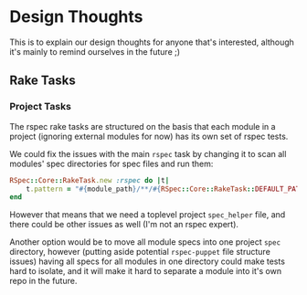 # Design Thoughts

This is to explain our design thoughts for anyone that's interested, although it's mainly to remind ourselves in the future ;)

## Rake Tasks

### Project Tasks

The rspec rake tasks are structured on the basis that each module in a project (ignoring external modules for now) has its own set of rspec tests.

We could fix the issues with the main `rspec` task by changing it to scan all modules' spec directories for spec files and run them:

```ruby
RSpec::Core::RakeTask.new :rspec do |t|
    t.pattern = "#{module_path}/**/#{RSpec::Core::RakeTask::DEFAULT_PATTERN}"
end
```

However that means that we need a toplevel project `spec_helper` file, and there could be other issues as well (I'm not an rspec expert).

Another option would be to move all module specs into one project `spec` directory, 
however (putting aside potential `rspec-puppet` file structure issues) having all specs for all modules in one directory could make tests hard to isolate, 
and it will make it hard to separate a module into it's own repo in the future.
